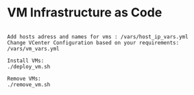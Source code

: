 # VM Infrastructure as Code
```

Add hosts adress and names for vms : /vars/host_ip_vars.yml
Change VCenter Configuration based on your requirements: /vars/vm_vars.yml

Install VMs:
./deploy_vm.sh

Remove VMs:
./remove_vm.sh
```